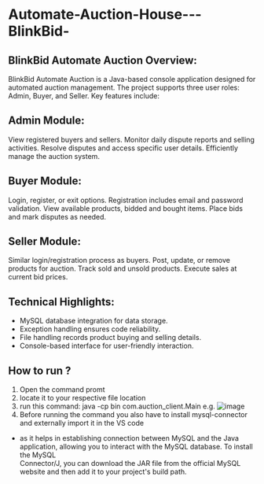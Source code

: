 # Automate-Auction-House---BlinkBid-

## BlinkBid Automate Auction Overview:

BlinkBid Automate Auction is a Java-based console application designed for automated auction management. The project supports three user roles: Admin, Buyer, and Seller. Key features include:

## Admin Module:
View registered buyers and sellers.
Monitor daily dispute reports and selling activities.
Resolve disputes and access specific user details.
Efficiently manage the auction system.
<br>
## Buyer Module:
Login, register, or exit options.
Registration includes email and password validation.
View available products, bidded and bought items.
Place bids and mark disputes as needed.
<br>
## Seller Module:
Similar login/registration process as buyers.
Post, update, or remove products for auction.
Track sold and unsold products.
Execute sales at current bid prices.
<br>
## Technical Highlights:
- MySQL database integration for data storage.
- Exception handling ensures code reliability.
- File handling records product buying and selling details.
- Console-based interface for user-friendly interaction.

## How to run ?
1. Open the command promt
2. locate it to your respective file location
3. run this command:  java -cp bin com.auction_client.Main
   e.g. 
![image](https://github.com/nihar004/Automate-Auction-House---BlinkBid-/assets/153357208/e74413b0-a15d-4536-9aa9-333f78f2ecbb)
4. Before running the command you also have to install mysql-connector and externally import it in the VS code
- as it helps in establishing connection between MySQL and the Java application, allowing you to interact with the MySQL database. To install the MySQL       
Connector/J, you can download the JAR file from the official MySQL website and then add it to your project's build path. 


